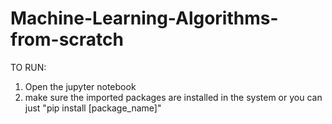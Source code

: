 # Machine-Learning-Algorithms-from-scratch

TO RUN:

1) Open the jupyter notebook 
2) make sure the imported packages are installed in the system
  or you can just "pip install [package_name]"
